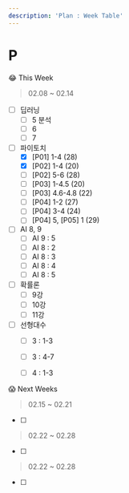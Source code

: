 ```yaml
---
description: 'Plan : Week Table'
---
```


# P

😂 This Week

> 02.08 ~ 02.14

* [ ] 딥러닝
  * [ ] 5 분석
  * [ ] 6
  * [ ] 7
* [ ] 파이토치 
  * [x] \[P01\] 1-4 \(28\)
  * [x] \[P02\] 1-4 \(20\)
  * [ ] \[P02\] 5-6 \(28\)
  * [ ] \[P03\] 1-4.5 \(20\) 
  * [ ] \[P03\] 4.6-4.8 \(22\) 
  * [ ] \[P04\] 1-2 \(27\) 
  * [ ] \[P04\] 3-4 \(24\) 
  * [ ] \[P04\] 5, \[P05\] 1 \(29\)
* [ ] AI 8, 9
  * [ ] AI 9 : 5
  * [ ] AI 8 : 2
  * [ ] AI 8 : 3
  * [ ] AI 8 : 4
  * [ ] AI 8 : 5
* [ ] 확률론
  * [ ] 9강
  * [ ] 10강
  * [ ] 11강
* [ ] 선형대수
  * [ ] 3 : 1-3
  * [ ] 3 : 4-7
  * [ ] 4 : 1-3



😱 Next Weeks

> 02.15 ~ 02.21

* [ ] 


> 02.22 ~ 02.28

* [ ] 


> 02.22 ~ 02.28

* [ ] 





